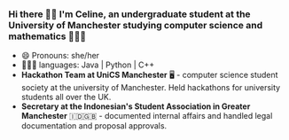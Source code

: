 ### Hi there 👋🏻 I'm Celine, an undergraduate student at the University of Manchester studying computer science and mathematics 👩🏻‍🎓

- 😄 Pronouns: she/her
- 👩🏻‍💻 languages: Java | Python | C++ 
- **Hackathon Team at UniCS Manchester** 🖥 - computer science student society at the university of Manchester. Held hackathons for university students all over the UK.
- **Secretary at the Indonesian's Student Association in Greater Manchester** 🇮🇩🇬🇧 - documented internal affairs and handled legal documentation and proposal approvals.
